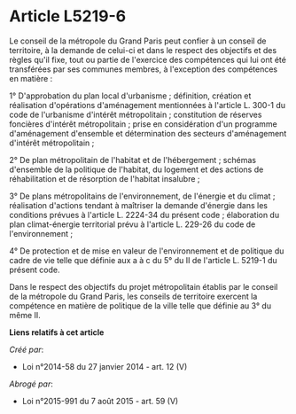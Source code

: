 # Article L5219-6

Le conseil de la métropole du Grand Paris peut confier à un conseil de territoire, à la demande de celui-ci et dans le
respect des objectifs et des règles qu'il fixe, tout ou partie de l'exercice des compétences qui lui ont été transférées par
ses communes membres, à l'exception des compétences en matière : 

1° D'approbation du plan local d'urbanisme ; définition, création et réalisation d'opérations d'aménagement mentionnées à
l'article L. 300-1 du code de l'urbanisme d'intérêt métropolitain ; constitution de réserves foncières d'intérêt
métropolitain ; prise en considération d'un programme d'aménagement d'ensemble et détermination des secteurs d'aménagement
d'intérêt métropolitain ; 

2° De plan métropolitain de l'habitat et de l'hébergement ; schémas d'ensemble de la politique de l'habitat, du logement et
des actions de réhabilitation et de résorption de l'habitat insalubre ; 

3° De plans métropolitains de l'environnement, de l'énergie et du climat ; réalisation d'actions tendant à maîtriser la
demande d'énergie dans les conditions prévues à l'article L. 2224-34 du présent code ; élaboration du plan climat-énergie
territorial prévu à l'article L. 229-26 du code de l'environnement ; 

4° De protection et de mise en valeur de l'environnement et de politique du cadre de vie telle que définie aux a à c du 5° du
II de l'article L. 5219-1 du présent code. 

Dans le respect des objectifs du projet métropolitain établis par le conseil de la métropole du Grand Paris, les conseils de
territoire exercent la compétence en matière de politique de la ville telle que définie au 3° du même II.

**Liens relatifs à cet article**

_Créé par_:

  - Loi n°2014-58 du 27 janvier 2014 - art. 12 (V)

_Abrogé par_:

  - Loi n°2015-991 du 7 août 2015 - art. 59 (V)
